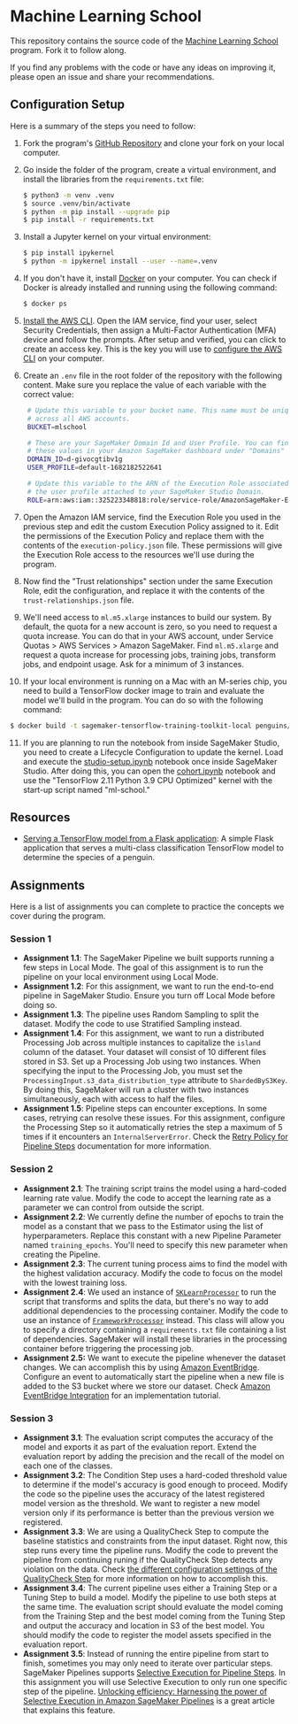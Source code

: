 # Machine Learning School

This repository contains the source code of the [Machine Learning School](https://www.ml.school) program. Fork it to follow along.

If you find any problems with the code or have any ideas on improving it, please open an issue and share your recommendations.

## Configuration Setup

Here is a summary of the steps you need to follow:

1. Fork the program's [GitHub Repository](https://github.com/svpino/ml.school) and clone your fork on your local computer.

2. Go inside the folder of the program, create a virtual environment, and install the libraries from the `requirements.txt` file:

   ```bash
   $ python3 -m venv .venv
   $ source .venv/bin/activate
   $ python -m pip install --upgrade pip
   $ pip install -r requirements.txt
   ```

3. Install a Jupyter kernel on your virtual environment:

   ```bash
   $ pip install ipykernel
   $ python -m ipykernel install --user --name=.venv
   ```
   
4. If you don't have it, install [Docker](https://docs.docker.com/) on your computer. You can check if Docker is already installed and running using the following command:

   ```bash
   $ docker ps
   ```

5. [Install the AWS CLI](https://docs.aws.amazon.com/cli/latest/userguide/getting-started-install.html). Open the IAM service, find your user, select Security Credentials, then assign a Multi-Factor Authentication (MFA) device and follow the prompts. After setup and verified, you can click to create an access key. This is the key you will use to [configure the AWS CLI](https://docs.aws.amazon.com/cli/latest/userguide/cli-configure-files.html) on your computer.

6. Create an `.env` file in the root folder of the repository with the following content. Make sure you replace the value of each variable with the correct value:

   ```bash
    # Update this variable to your bucket name. This name must be unique 
    # across all AWS accounts.
    BUCKET=mlschool

    # These are your SageMaker Domain Id and User Profile. You can find
    # these values in your Amazon SageMaker dashboard under "Domains"
    DOMAIN_ID=d-givocgtibv1g
    USER_PROFILE=default-1682182522641

    # Update this variable to the ARN of the Execution Role associated to 
    # the user profile attached to your SageMaker Studio Domain.
    ROLE=arn:aws:iam::325223348818:role/service-role/AmazonSageMaker-ExecutionRole-20230312T160501
   ```
7. Open the Amazon IAM service, find the Execution Role you used in the previous step and edit the custom Execution Policy assigned to it. Edit the permissions of the Execution Policy and replace them with the contents of the `execution-policy.json` file. These permissions will give the Execution Role access to the resources we'll use during the program.

8. Now find the "Trust relationships" section under the same Execution Role, edit the configuration, and replace it with the contents of the `trust-relationships.json` file.

9. We'll need access to `ml.m5.xlarge` instances to build our system. By default, the quota for a new account is zero, so you need to request a quota increase. You can do that in your AWS account, under Service Quotas > AWS Services > Amazon SageMaker. Find `ml.m5.xlarge` and request a quota increase for processing jobs, training jobs, transform jobs, and endpoint usage. Ask for a minimum of 3 instances.

10. If your local environment is running on a Mac with an M-series chip, you need to build a TensorFlow docker image to train and evaluate the model we'll build in the program. You can do so with the following command:

   ```bash
   $ docker build -t sagemaker-tensorflow-training-toolkit-local penguins/container/.
   ```

11. If you are planning to run the notebook from inside SageMaker Studio, you need to create a Lifecycle Configuration to update the kernel. Load and execute the [studio-setup.ipynb](penguins/studio-setup.ipynb) notebook once inside SageMaker Studio. After doing this, you can open the [cohort.ipynb](penguins/cohort.ipynb) notebook and use the "TensorFlow 2.11 Python 3.9 CPU Optimized" kernel with the start-up script named "ml-school."


## Resources

* [Serving a TensorFlow model from a Flask application](penguins/serving/flask/README.md): A simple Flask application that serves a multi-class classification TensorFlow model to determine the species of a penguin.


## Assignments

Here is a list of assignments you can complete to practice the concepts we cover during the program.

### Session 1

* **Assignment 1.1**: The SageMaker Pipeline we built supports running a few steps in Local Mode. The goal of this assignment is to run the pipeline on your local environment using Local Mode.
* **Assignment 1.2**: For this assignment, we want to run the end-to-end pipeline in SageMaker Studio. Ensure you turn off Local Mode before doing so.
* **Assignment 1.3**: The pipeline uses Random Sampling to split the dataset. Modify the code to use Stratified Sampling instead.
* **Assignment 1.4**: For this assignment, we want to run a distributed Processing Job across multiple instances to capitalize the `island` column of the dataset. Your dataset will consist of 10 different files stored in S3. Set up a Processing Job using two instances. When specifying the input to the Processing Job, you must set the `ProcessingInput.s3_data_distribution_type` attribute to `ShardedByS3Key`. By doing this, SageMaker will run a cluster with two instances simultaneously, each with access to half the files.
* **Assignment 1.5**: Pipeline steps can encounter exceptions. In some cases, retrying can resolve these issues. For this assignment, configure the Processing Step so it automatically retries the step a maximum of 5 times if it encounters an `InternalServerError`. Check the [Retry Policy for Pipeline Steps](https://docs.aws.amazon.com/sagemaker/latest/dg/pipelines-retry-policy.html) documentation for more information.

### Session 2

* **Assignment 2.1**: The training script trains the model using a hard-coded learning rate value. Modify the code to accept the learning rate as a parameter we can control from outside the script.
* **Assignment 2.2**: We currently define the number of epochs to train the model as a constant that we pass to the Estimator using the list of hyperparameters. Replace this constant with a new Pipeline Parameter named `training_epochs`. You'll need to specify this new parameter when creating the Pipeline.
* **Assignment 2.3**: The current tuning process aims to find the model with the highest validation accuracy. Modify the code to focus on the model with the lowest training loss.
* **Assignment 2.4**: We used an instance of [`SKLearnProcessor`](https://sagemaker.readthedocs.io/en/stable/frameworks/sklearn/sagemaker.sklearn.html#scikit-learn-processor) to run the script that transforms and splits the data, but there's no way to add additional dependencies to the processing container. Modify the code to use an instance of [`FrameworkProcessor`](https://sagemaker.readthedocs.io/en/stable/api/training/processing.html#sagemaker.processing.FrameworkProcessor) instead. This class will allow you to specify a directory containing a `requirements.txt` file containing a list of dependencies. SageMaker will install these libraries in the processing container before triggering the processing job.
* **Assignment 2.5:** We want to execute the pipeline whenever the dataset changes. We can accomplish this by using [Amazon EventBridge](https://docs.aws.amazon.com/eventbridge/latest/userguide/eb-what-is.html). Configure an event to automatically start the pipeline when a new file is added to the S3 bucket where we store our dataset. Check [Amazon EventBridge Integration](https://docs.aws.amazon.com/sagemaker/latest/dg/pipeline-eventbridge.html) for an implementation tutorial.


### Session 3

* **Assignment 3.1**: The evaluation script computes the accuracy of the model and exports it as part of the evaluation report. Extend the evaluation report by adding the precision and the recall of the model on each one of the classes.
* **Assignment 3.2**: The Condition Step uses a hard-coded threshold value to determine if the model's accuracy is good enough to proceed. Modify the code so the pipeline uses the accuracy of the latest registered model version as the threshold. We want to register a new model version only if its performance is better than the previous version we registered.
* **Assignment 3.3**: We are using a QualityCheck Step to compute the baseline statistics and constraints from the input dataset. Right now, this step runs every time the pipeline runs. Modify the code to prevent the pipeline from continuing runing if the QualityCheck Step detects any violation on the data. Check [the different configuration settings of the QualityCheck Step](https://docs.aws.amazon.com/sagemaker/latest/dg/pipelines-quality-clarify-baseline-lifecycle.html) for more information on how to accomplish this.
* **Assignment 3.4**: The current pipeline uses either a Training Step or a Tuning Step to build a model. Modify the pipeline to use both steps at the same time. The evaluation script should evaluate the model coming from the Training Step and the best model coming from the Tuning Step and output the accuracy and location in S3 of the best model. You should modify the code to register the model assets specified in the evaluation report.
* **Assignment 3.5**: Instead of running the entire pipeline from start to finish, sometimes you may only need to iterate over particular steps. SageMaker Pipelines supports [Selective Execution for Pipeline Steps](https://docs.aws.amazon.com/sagemaker/latest/dg/pipelines-selective-ex.html). In this assignment you will use Selective Execution to only run one specific step of the pipeline. [Unlocking efficiency: Harnessing the power of Selective Execution in Amazon SageMaker Pipelines](https://aws.amazon.com/blogs/machine-learning/unlocking-efficiency-harnessing-the-power-of-selective-execution-in-amazon-sagemaker-pipelines/) is a great article that explains this feature.
